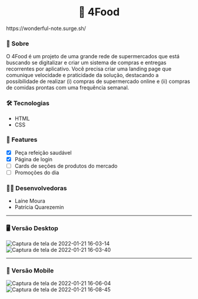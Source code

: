 <h1 align="center">&#129367 4Food</h1>
https://wonderful-note.surge.sh/

   ### 📄 Sobre

O 4Food é um projeto de uma grande rede de supermercados que está buscando se digitalizar e criar um sistema de compras e entregas recorrentes por aplicativo. Você precisa criar uma landing page que comunique velocidade e praticidade da solução, destacando a possibilidade de realizar (i) compras de supermercado online e (ii) compras de comidas prontas com uma frequência semanal.

 ### 🛠 Tecnologias
  - HTML
  - CSS

 ### 📲 Features
  
  - [x] Peça refeição saudável
  - [x] Página de login
  - [ ] Cards de seções de produtos do mercado
  - [ ] Promoções do dia

### 👩‍💻 Desenvolvedoras
  - Laíne Moura
  - Patrícia Quarezemin
   

<hr>

  ### 🖥 Versão Desktop
   

![Captura de tela de 2022-01-21 16-03-14](https://user-images.githubusercontent.com/56762847/150585413-eec85ae7-3b36-47de-8e4f-c9002ea41ee5.png)
![Captura de tela de 2022-01-21 16-03-40](https://user-images.githubusercontent.com/56762847/150585418-d1ac3ceb-7354-4fef-9837-c4377efbc3aa.png)

<hr>

 ### 📱 Versão Mobile
 ![Captura de tela de 2022-01-21 16-06-04](https://user-images.githubusercontent.com/56762847/150694781-10d07999-c9c8-4f3e-9a6d-ef9e79264b71.png)
 ![Captura de tela de 2022-01-21 16-08-45](https://user-images.githubusercontent.com/56762847/150694790-a9de9e18-4a34-4916-8b2c-8fd6813fda8e.png)



